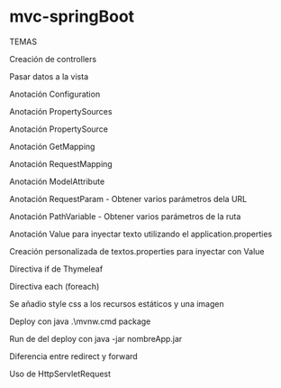 # mvc-springBoot

TEMAS


Creación de controllers

Pasar datos a la vista

Anotación Configuration

Anotación PropertySources

Anotación PropertySource

Anotación GetMapping

Anotación RequestMapping

Anotación ModelAttribute

Anotación RequestParam - Obtener varios parámetros dela URL

Anotación PathVariable - Obtener varios parámetros de la ruta

Anotación Value para inyectar texto utilizando el application.properties

Creación personalizada de textos.properties para inyectar con Value

Directiva if de Thymeleaf

Directiva each (foreach)

Se añadio style css a los recursos estáticos y una imagen

Deploy con java .\mvnw.cmd package

Run de del deploy con java -jar nombreApp.jar

Diferencia entre redirect y forward

Uso de HttpServletRequest
